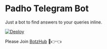 # Padho Telegram Bot

Just a bot to find answers to your queries inline.

[![Deploy](https://www.herokucdn.com/deploy/button.svg)](https://heroku.com/deploy?template=https://github.com/ProgrammingError/padhotgbot)

Please Join [BotzHub](https://t.me/BotzHub) 🥺👉👈
